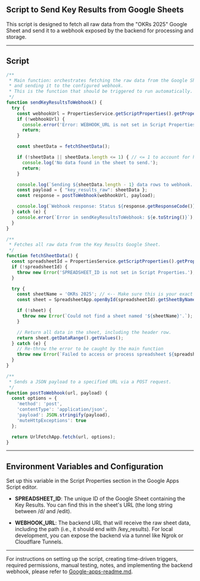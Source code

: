 ## Script to Send Key Results from Google Sheets

This script is designed to fetch all raw data from the "OKRs 2025" Google Sheet and send it to a webhook exposed by the backend for processing and storage.

---

## Script

```javascript
/**
 * Main function: orchestrates fetching the raw data from the Google Sheet
 * and sending it to the configured webhook.
 * This is the function that should be triggered to run automatically.
 */
function sendKeyResultsToWebhook() {
  try {
    const webhookUrl = PropertiesService.getScriptProperties().getProperty('WEBHOOK_URL');
    if (!webhookUrl) {
      console.error('Error: WEBHOOK_URL is not set in Script Properties.');
      return;
    }

    const sheetData = fetchSheetData();

    if (!sheetData || sheetData.length <= 1) { // <= 1 to account for header-only sheets
      console.log('No data found in the sheet to send.');
      return;
    }

    console.log(`Sending ${sheetData.length - 1} data rows to webhook...`);
    const payload = { "key_results_raw": sheetData };
    const response = postToWebhook(webhookUrl, payload);

    console.log(`Webhook response: Status ${response.getResponseCode()}, Body: ${response.getContentText()}`);
  } catch (e) {
    console.error(`Error in sendKeyResultsToWebhook: ${e.toString()}`);
  }
}

/**
 * Fetches all raw data from the Key Results Google Sheet.
 */
function fetchSheetData() {
  const spreadsheetId = PropertiesService.getScriptProperties().getProperty('SPREADSHEET_ID');
  if (!spreadsheetId) {
    throw new Error('SPREADSHEET_ID is not set in Script Properties.');
  }

  try {
    const sheetName = 'OKRs 2025'; // <-- Make sure this is your exact sheet name
    const sheet = SpreadsheetApp.openById(spreadsheetId).getSheetByName(sheetName);

    if (!sheet) {
      throw new Error(`Could not find a sheet named '${sheetName}'.`);
    }

    // Return all data in the sheet, including the header row.
    return sheet.getDataRange().getValues();
  } catch (e) {
    // Re-throw the error to be caught by the main function
    throw new Error(`Failed to access or process spreadsheet ${spreadsheetId}. Details: ${e.message}`);
  }
}

/**
 * Sends a JSON payload to a specified URL via a POST request.
 */
function postToWebhook(url, payload) {
  const options = {
    'method': 'post',
    'contentType': 'application/json',
    'payload': JSON.stringify(payload),
    'muteHttpExceptions': true
  };

  return UrlFetchApp.fetch(url, options);
}

```

---

## Environment Variables and Configuration

Set up this variable in the Script Properties section in the Google Apps Script editor.

- **SPREADSHEET_ID**: The unique ID of the Google Sheet containing the Key Results. You can find this in the sheet's URL (the long string between /d/ and /edit).

- **WEBHOOK_URL**: The backend URL that will receive the raw sheet data, including the path (i.e., it should end with /key_results). For local development, you can expose the backend via a tunnel like Ngrok or Cloudflare Tunnels.

---

For instructions on setting up the script, creating time-driven triggers, required permissions, manual testing, notes, and implementing the backend webhook, please refer to [Google-apps-readme.md](./Google-apps-readme.md).
